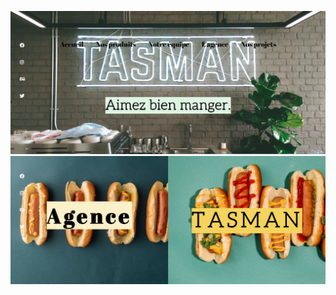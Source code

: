![Screenshot](https://github.com/AnneDupin/Web_Agency_Front_Page/blob/main/Web%20Agency%20Front%20Page/FireShot%20Capture%20006%20-%20Web%20Agency%20Front%20Page%20-%20127.0.0.1.png)
![Screenshot](https://github.com/AnneDupin/Web_Agency_Front_Page/blob/main/Web%20Agency%20Front%20Page/FireShot%20Capture%20012%20-%20Web%20Agency%20Front%20Page%20-%20127.0.0.1.png)
